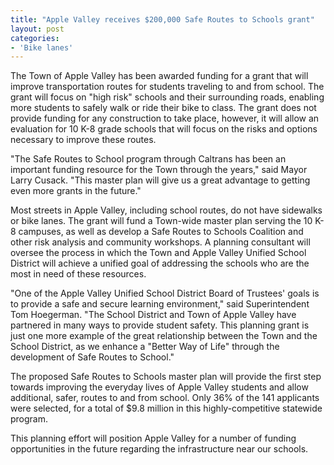 ```yaml
---
title: "Apple Valley receives $200,000 Safe Routes to Schools grant"
layout: post
categories:
- 'Bike lanes'
---
```


The Town of Apple Valley has been awarded funding for a grant that will improve transportation routes for students traveling to and from school. The grant will focus on "high risk" schools and their surrounding roads, enabling more students to safely walk or ride their bike to class. The grant does not provide funding for any construction to take place, however, it will allow an evaluation for 10 K-8 grade schools that will focus on the risks and options necessary to improve these routes.

"The Safe Routes to School program through Caltrans has been an important funding resource for the Town through the years," said Mayor Larry Cusack. "This master plan will give us a great advantage to getting even more grants in the future."

Most streets in Apple Valley, including school routes, do not have sidewalks or bike lanes. The grant will fund a Town-wide master plan serving the 10 K-8 campuses, as well as develop a Safe Routes to Schools Coalition and other risk analysis and community workshops. A planning consultant will oversee the process in which the Town and Apple Valley Unified School District will achieve a unified goal of addressing the schools who are the most in need of these resources.

"One of the Apple Valley Unified School District Board of Trustees' goals is to provide a safe and secure learning environment," said Superintendent Tom Hoegerman. "The School District and Town of Apple Valley have partnered in many ways to provide student safety. This planning grant is just one more example of the great relationship between the Town and the School District, as we enhance a "Better Way of Life" through the development of Safe Routes to School."

The proposed Safe Routes to Schools master plan will provide the first step towards improving the everyday lives of Apple Valley students and allow additional, safer, routes to and from school. Only 36% of the 141 applicants were selected, for a total of $9.8 million in this highly-competitive statewide program.

This planning effort will position Apple Valley for a number of funding opportunities in the future regarding the infrastructure near our schools.